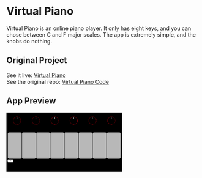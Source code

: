 # Virtual Piano
Virtual Piano is an online piano player.
It only has eight keys, and you can chose between C and F major scales.
The app is extremely simple, and the knobs do nothing.

## Original Project
See it live: [Virtual Piano](https://jshams.github.io/virtual-piano)  
See the original repo: [Virtual Piano Code](https://github.com/jshams/virtual-piano)

## App Preview
<img src="../../images/virtual-piano.png" width="60%"/>